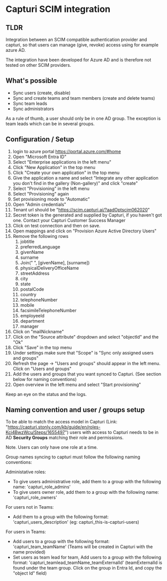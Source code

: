 # Capturi SCIM integration

## TLDR 

Integration between an SCIM compatible authentication provider and capturi, so that users can manage (give, revoke) 
access using for example azure AD. 

The integration have been developed for Azure AD and is therefore not tested on other SCIM providers.


## What's possible

* Sync users (create, disable)
* Sync and create teams and team members (create and delete teams)
* Sync team leads
* Sync administrators

As a rule of thumb, a user should only be in one AD group. The exception is team leads which can be in several groups.

## Configuration / Setup

1. login to azure portal https://portal.azure.com/#home
2. Open "Microsoft Entra ID"
3. Select "Enterprise applications in the left menu"
4. Click "New Application" in the top menu
5. Click "Create your own application" in the top menu
6. Give the application a name and select "Integrate any other application you don't find in the gallery (Non-gallery)" and click "create"
7. Select "Provisioning" in the left menu
8. Select "Provisioning" again
9. Set provisioning mode to "Automatic"
10. Open "Admin credentials"
11. Tenant url should be "https://scim.capturi.ai/?aadOptscim062020"
12. Secret token is the generated and supplied by Capturi, if you haven't got one. Contact your Capturi Customer Success Manager
13. Click on test connection and then on save.
14. Open mappings and click on "Provision Azure Active Directory Users"
15. Remove the following rows
    1. jobtitle
    2. preferredLanguage
    3. givenName
    4. surname
    5. Join(" ", [givenName], [surname])
    6. physicalDeliveryOfficeName
    7. streetAddress
    8. city
    9. state
    10. postalCode
    11. country
    12. telephoneNumber
    13. mobile
    14. facsimileTelephoneNumber
    15. employeeId
    16. department
    17. manager
16. Click on "mailNickname"
17. Click on the "Source attribute" dropdown and select "objectId" and the "Ok"
18. Click "Save" in the top menu
19. Under settings make sure that "Scope" is "Sync only assigned users and groups"
20. Refresh the page -> "Users and groups" should appear in the left menu. Click on "Users and groups"
21. Add the users and groups that you want synced to Capturi. (See section below for naming conventions)
22. Open overview in the left menu and select "Start provisioning"


Keep an eye on the status and the logs.

## Naming convention and user / groups setup

To be able to match the access model in Capturi (Link: "https://capturi.stonly.com/kb/guide/en/roles-Kci4BwzWcu/Steps/1655497") users with access to Capturi needs to be in AD **Security Groups** matching their role and permissions.

Note. Users can only have one role at a time.

Group names syncing to capturi must follow the following naming conventions:

Administative roles:

* To give users administrative role, add them to a group with the following name: 'capturi_role_admins'  
* To give users owner role, add them to a group with the following name: 'capturi_role_owners'  

For users not in Teams:

* Add them to a group with the following format: 'capturi_users_description' (eg: capturi_this-is-capturi-users)

For users in Teams:

* Add users to a group with the following format: 'capturi_team_teamName' (Teams will be created in Capturi with the name provided)
* Set users as team lead for team,  Add users to a group with the following format: 'capturi_teamlead_teamName_teamExternalId' (teamExternalId is found under the team group. Click on the group in Entra Id, and copy the "object Id" field)

 



